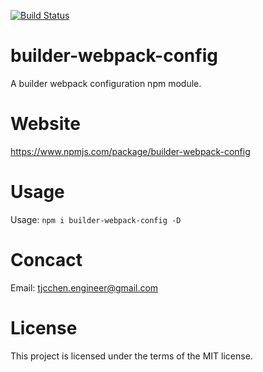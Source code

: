 [![Build Status](https://travis-ci.org/tjcchen/builder-webpack-config.svg?branch=main)](https://travis-ci.org/tjcchen/builder-webpack-config)

# builder-webpack-config
A builder webpack configuration npm module.

# Website
https://www.npmjs.com/package/builder-webpack-config

# Usage
Usage: <code>npm i builder-webpack-config -D</code>

# Concact
Email: tjcchen.engineer@gmail.com

# License
This project is licensed under the terms of the MIT license.
